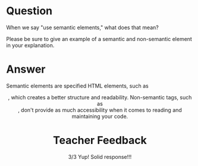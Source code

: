 # Question

When we say "use semantic elements," what does that mean?

Please be sure to give an example of a semantic and non-semantic element in your explanation.

# Answer
Semantic elements are specified HTML elements, such as <header>, which creates a better structure and readability. Non-semantic tags, such as <div>, don't provide as much accessibility when it comes to reading and maintaining your code.

# Teacher Feedback
3/3
Yup! Solid response!!!